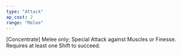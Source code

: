 ```yaml
---
type: "Attack"
ap_cost: 2
range: "Melee"
---
```


[Concentrate] Melee only; Special Attack against Muscles or Finesse. Requires at least one Shift to succeed. 